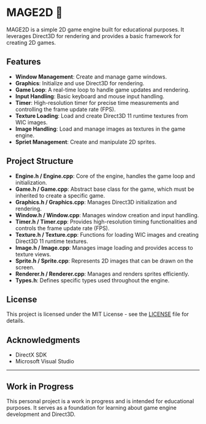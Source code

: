 # MAGE2D 🚧

MAGE2D is a simple 2D game engine built for educational purposes. It leverages Direct3D for rendering and provides a basic framework for creating 2D games.

## Features

- **Window Management**: Create and manage game windows.
- **Graphics**: Initialize and use Direct3D for rendering.
- **Game Loop**: A real-time loop to handle game updates and rendering.
- **Input Handling**: Basic keyboard and mouse input handling.
- **Timer**: High-resolution timer for precise time measurements and controlling the frame update rate (FPS).
- **Texture Loading**: Load and create Direct3D 11 runtime textures from WIC images.
- **Image Handling**: Load and manage images as textures in the game engine.
- **Spriet Management**: Create and manipulate 2D sprites.

## Project Structure

- **Engine.h / Engine.cpp**: Core of the engine, handles the game loop and initialization.
- **Game.h / Game.cpp**: Abstract base class for the game, which must be inherited to create a specific game.
- **Graphics.h / Graphics.cpp**: Manages Direct3D initialization and rendering.
- **Window.h / Window.cpp**: Manages window creation and input handling.
- **Timer.h / Timer.cpp**: Provides high-resolution timing functionalities and controls the frame update rate (FPS).
- **Texture.h / Texture.cpp**: Functions for loading WIC images and creating Direct3D 11 runtime textures.
- **Image.h / Image.cpp**: Manages image loading and provides access to texture views.
- **Sprite.h / Sprite.cpp**: Represents 2D images that can be drawn on the screen.
- **Renderer.h / Renderer.cpp**: Manages and renders sprites efficiently.
- **Types.h**: Defines specific types used throughout the engine.

## License

This project is licensed under the MIT License - see the [LICENSE](LICENSE) file for details.

## Acknowledgments

- DirectX SDK
- Microsoft Visual Studio

---

## Work in Progress

This personal project is a work in progress and is intended for educational purposes. It serves as a foundation for learning about game engine development and Direct3D.
